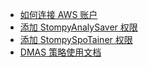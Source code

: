 - [如何连接 AWS 账户](connect-aws-account.md)
- [添加 StompyAnalySaver 权限](get-stompyanalysaver-permission.md)
- [添加 StompySpoTainer 权限](get-stompyspotainer-permission.md)
- [DMAS 策略使用文档](DMAS-documentation.md)

